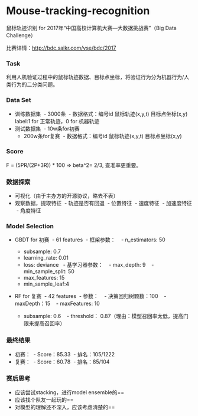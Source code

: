 # Mouse-tracking-recognition
鼠标轨迹识别 for 2017年“中国高校计算机大赛—大数据挑战赛”（Big Data Challenge）

比赛详情：http://bdc.saikr.com/vse/bdc/2017

### Task
利用人机验证过程中的鼠标轨迹数据、目标点坐标，将验证行为分为机器行为/人类行为的二分类问题。

### Data Set
- 训练数据集
  - 3000条
  - 数据格式：编号id 鼠标轨迹(x,y,t) 目标点坐标(x,y) label:1 for 正常轨迹，0 for 机器轨迹
- 测试数据集
  - 10w条for初赛
  - 200w条for复赛
  - 数据格式：编号id 鼠标轨迹(x,y,t) 目标点坐标(x,y)
  
### Score
F = (5PR/(2P+3R)) * 100
=> beta^2= 2/3, 查准率更重要。

### 数据探索
- 可视化（由于主办方的开源协议，略去不表）
- 观察数据，提取特征
  - 轨迹是否有回退
  - 位置特征
  - 速度特征
  - 加速度特征
  - 角度特征

### Model Selection
- GBDT for 初赛
  - 61 features
  - 框架参数：
    - n_estimators: 50
    - subsample: 0.7
    - learning_rate: 0.01
    - loss: deviance
   - 基学习器参数：
    - max_depth: 9
    - min_sample_split: 50
    - max_features: 15
    - min_sample_leaf:4

- RF for 复赛
  - 42 features
  - 参数：
    - 决策回归树颗数：100
    - maxDepth：15
    - maxFeatures: 10
    - subsample: 0.6
    - threshold： 0.87（理由：模型召回率太低，提高门限来提高召回率）

### 最终结果
- 初赛：
  - Score：85.33
  - 排名：105/1222
- 复赛：
  - Score：60.78
  - 排名：85/104
  
### 赛后思考
- 应该尝试stacking，进行model ensemble的==
- 应该找个队友一起玩的==
- 对模型的理解还不深入，应该考虑清楚的==


